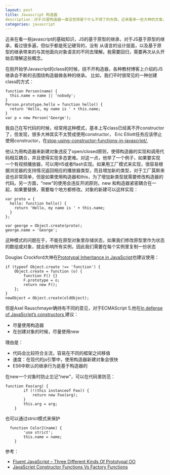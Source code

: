 ```yaml
---
layout: post
title: Javascript 构造器
description：对于JS里构造器一直没觉得是个什么不得了的东西，近来看来一些大神的文章，发现很多大神对于构造器的使用存在不同的看法。
categories: javascript
---
```


近来在看一些javascript的基础知识，JS的基于原型的继承，对于JS基于原型的继承，看过很多遍，但似乎都是死记硬背的，没有
从语言的设计层面，以及基于原型的继承带来的与其他面向对象语言的不同去理解。我需要回归，需要再次从头开始去理解这些概念。

在刚开始学Javascript的class的时候，绕不开构造器，各种教材博客上介绍的JS继承会不断的去围绕构造器做各种的继承。
比如，我们平时很常见的一种创建class的方式：
```
function Person(name) {
  this.name = name || 'nobody';
}
Person.prototype.hello = function hello() {
  return 'Hello, my name is ' + this.name;
}
var p = new Person('George');
```
我自己在写代码的时候，经常用这种模式，基本上写class已经离不开constructor了，但发现，很多大神其实不太赞成使用constructor，
Eric Elliott任务应该停止使用constructor，在[stop-using-constructor-functions-in-javascript/](http://ericleads.com/2012/09/stop-using-constructor-functions-in-javascript/),

他认为用构造器来新建对象违反了open/closed原则，使得构造器的实现和调用代码相互耦合，并且使得实现多态更难。对这一点，他举了一个例子，如果要实现
一个有视频播放器，可以用H5或者flash实现。如果用工厂模式来实现，很容易根据浏览器的支持情况返回相应的播放器类型，而且增加新的类型，对于工厂莫斯来说也非常简单，但是如果使用构造器和this，为了增加新类型就需要修改构造器的代码。另一方面，“new”的使用会违反开闭原则，new 和构造器紧密耦合在一起，如果要替换，需要每个地方都修改。对象的新建可以这样实现：

```
var proto = {
  hello: function hello() {
    return 'Hello, my name is ' + this.name;
  }
};
 
var george = Object.create(proto);
george.name = 'George';

```

这种模式的问题在于，不能在原型对象里存储状态，如果我们修改原型里作为状态的数组或对象，就会影响所有实例，因此我们需要在每个实例里复制一份状态

Douglas Crockford大神在[Prototypal Inheritance in JavaScript](http://javascript.crockford.com/prototypal.html)也建议使用：

```
if (typeof Object.create !== 'function') {
    Object.create = function (o) {
        function F() {}
        F.prototype = o;
        return new F();
    };
}
newObject = Object.create(oldObject);
```

但是Axel Rauschmayer确持有不同的意见，对于ECMAScript 5,他在[In defense of JavaScript’s constructors
](http://www.2ality.com/2013/07/defending-constructors.html)建议：
* 尽量使用构造器
* 在创建对象的时候，尽量使用new

理由是：
* 代码会比较符合主流，容易在不同的框架之间移值
* 速度：在现代的js引擎中，使用构造器新建对象会很快
* ES6中默认的继承行为是基于构造器的

在new一个对象时防止忘记“new”，可以在代码里防范：

```
function Foo(arg) {
        if (!(this instanceof Foo)) {
            return new Foo(arg);
        }
        this.arg = arg;
    }
```

也可以通过strict模式来保护
```
  function Color2(name) {
        'use strict';
        this.name = name;
    }
```
参考：

 * [Fluent JavaScript – Three Different Kinds Of Prototypal OO](http://ericleads.com/2013/02/fluent-javascript-three-different-kinds-of-prototypal-oo/)
 * [JavaScript Constructor Functions Vs Factory Functions](http://ericleads.com/2013/01/javascript-constructor-functions-vs-factory-functions/)
